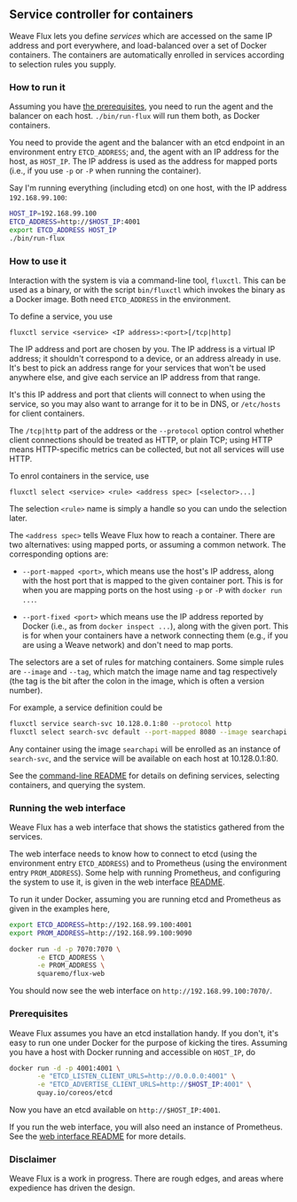 ## Service controller for containers

Weave Flux lets you define _services_ which are accessed on the same
IP address and port everywhere, and load-balanced over a set of Docker
containers. The containers are automatically enrolled in services
according to selection rules you supply.

### How to run it

Assuming you have [the prerequisites](#prerequisites), you need to run
the agent and the balancer on each host. `./bin/run-flux` will run
them both, as Docker containers.

You need to provide the agent and the balancer with an etcd endpoint
in an environment entry `ETCD_ADDRESS`; and, the agent with an IP
address for the host, as `HOST_IP`. The IP address is used as the
address for mapped ports (i.e., if you use `-p` or `-P` when running
the container).

Say I'm running everything (including etcd) on one host, with the IP
address `192.168.99.100`:

```bash
HOST_IP=192.168.99.100
ETCD_ADDRESS=http://$HOST_IP:4001
export ETCD_ADDRESS HOST_IP
./bin/run-flux
```

### How to use it

Interaction with the system is via a command-line tool,
`fluxctl`. This can be used as a binary, or with the script
`bin/fluxctl` which invokes the binary as a Docker image. Both need
`ETCD_ADDRESS` in the environment.

To define a service, you use

```
fluxctl service <service> <IP address>:<port>[/tcp|http]
```

The IP address and port are chosen by you. The IP address is a virtual
IP address; it shouldn't correspond to a device, or an address already
in use. It's best to pick an address range for your services that
won't be used anywhere else, and give each service an IP address from
that range.

It's this IP address and port that clients will connect to when using
the service, so you may also want to arrange for it to be in DNS, or
`/etc/hosts` for client containers.

The `/tcp|http` part of the address or the `--protocol` option control
whether client connections should be treated as HTTP, or plain TCP;
using HTTP means HTTP-specific metrics can be collected, but not all
services will use HTTP.

To enrol containers in the service, use

```
fluxctl select <service> <rule> <address spec> [<selector>...]
```

The selection `<rule>` name is simply a handle so you can undo the
selection later.

The `<address spec>` tells Weave Flux how to reach a container. There
are two alternatives: using mapped ports, or assuming a common
network. The corresponding options are:

 * `--port-mapped <port>`, which means use the host's IP address,
   along with the host port that is mapped to the given container
   port. This is for when you are mapping ports on the host using `-p`
   or `-P` with `docker run ...`.

 * `--port-fixed <port>` which means use the IP address reported by
   Docker (i.e., as from `docker inspect ...`), along with the given
   port. This is for when your containers have a network connecting
   them (e.g., if you are using a Weave network) and don't need to map
   ports.

The selectors are a set of rules for matching containers. Some simple
rules are `--image` and `--tag`, which match the image name and tag
respectively (the tag is the bit after the colon in the image, which
is often a version number).

For example, a service definition could be

```bash
fluxctl service search-svc 10.128.0.1:80 --protocol http
fluxctl select search-svc default --port-mapped 8080 --image searchapi
```

Any container using the image `searchapi` will be enrolled as an
instance of `search-svc`, and the service will be available on each
host at 10.128.0.1:80.

See the [command-line README](fluxctl/README.md#readme) for details
on defining services, selecting containers, and querying the system.

### Running the web interface

Weave Flux has a web interface that shows the statistics gathered from
the services.

The web interface needs to know how to connect to etcd (using the
environment entry `ETCD_ADDRESS`) and to Prometheus (using the
environment entry `PROM_ADDRESS`). Some help with running Prometheus,
and configuring the system to use it, is given in the web interface
[README](web/README.md#readme).

To run it under Docker, assuming you are running etcd and Prometheus
as given in the examples here,

```bash
export ETCD_ADDRESS=http://192.168.99.100:4001
export PROM_ADDRESS=http://192.168.99.100:9090

docker run -d -p 7070:7070 \
       -e ETCD_ADDRESS \
       -e PROM_ADDRESS \
       squaremo/flux-web
```

You should now see the web interface on `http://192.168.99.100:7070/`.

### Prerequisites

Weave Flux assumes you have an etcd installation handy. If you don't,
it's easy to run one under Docker for the purpose of kicking the
tires. Assuming you have a host with Docker running and accessible on
`HOST_IP`, do

```bash
docker run -d -p 4001:4001 \
       -e "ETCD_LISTEN_CLIENT_URLS=http://0.0.0.0:4001" \
       -e "ETCD_ADVERTISE_CLIENT_URLS=http://$HOST_IP:4001" \
       quay.io/coreos/etcd
```

Now you have an etcd available on `http://$HOST_IP:4001`.

If you run the web interface, you will also need an instance of
Prometheus. See the [web interface README](web/README.md) for more
details.

### Disclaimer

Weave Flux is a work in progress. There are rough edges, and areas
where expedience has driven the design.
